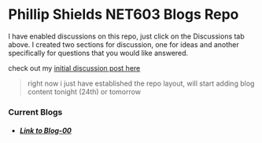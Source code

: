 # Phillip Shields NET603 Blogs Repo

I have enabled discussions on this repo, just click on the Discussions tab above. I created two sections for discussion, one for ideas and another specifically for questions that you would like answered.

check out my [initial discussion post here](https://github.com/Phillip-D-Shields/net6-blogs/discussions/1)

> right now i just have established the repo layout, will start adding blog content tonight (24th) or tomorrow

### Current Blogs
- ##### [Link to Blog-00](https://github.com/Phillip-D-Shields/net6-blogs/blob/main/blogs/blog-00.md)
